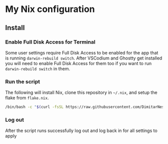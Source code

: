 # My Nix configuration

## Install

### Enable Full Disk Access for Terminal

Some user settings require Full Disk Access to be enabled for the app that is running `darwin-rebuild switch`. After VSCodium and Ghostty get installed you will need to enable Full Disk Access for them too if you want to run `darwin-rebuild switch` in them.

### Run the script

The following will install Nix, clone this repository in `~/.nix`, and setup the flake from `flake.nix`.

```sh
/bin/bash -c "$(curl -fsSL https://raw.githubusercontent.com/DimitarNestorov/.nix/master/setup.sh)"
```

### Log out

After the script runs successfully log out and log back in for all settings to apply
